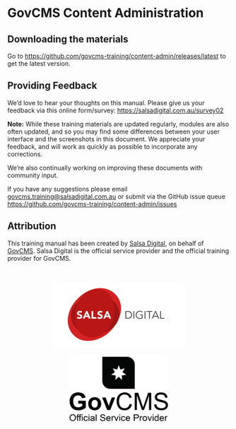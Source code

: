 # GovCMS Content Administration


## Downloading the materials
Go to https://github.com/govcms-training/content-admin/releases/latest to get
the latest version.

## Providing Feedback

We’d love to hear your thoughts on this manual. Please give us your feedback via
this online form/survey: https://salsadigital.com.au/survey02

**Note:** While these training materials are updated regularly, modules are also
often updated, and so you may find some differences between your user interface
and the screenshots in this document. We appreciate your feedback, and will work
as quickly as possible to incorporate any corrections.

We’re also continually working on improving these documents with community
input.

If you have any suggestions please email govcms.training@salsadigital.com.au or
submit via the GitHub issue queue https://github.com/govcms-training/content-admin/issues

## Attribution

This training manual has been created by [Salsa Digital](https://salsadigital.com.au),
on behalf of [GovCMS](https://www.govcms.gov.au). Salsa Digital is the official
service provider and the official training provider for GovCMS.

<br />
<p align="center">
  <a href="https://salsadigital.com.au">
    <img src="img/salsa-logo.png" alt="Salsa Digital logo" height="150">
  </a>
</p>

<p align="center">
  <a href="https://salsadigital.com.au">
    <img src="img/govcms-official-service-provider.png" alt="Official GovCMS Service Provider logo" height="150">
  </a>
</p>
